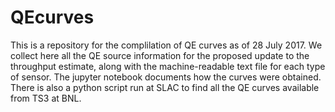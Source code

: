 # QEcurves
This is a repository for the complilation of QE curves as of 28 July 2017. We collect here all the QE source information for the proposed  update to the throughput estimate, along with the machine-readable text file for each type of sensor. The jupyter notebook documents how the curves were obtained. There is also a python script run at SLAC to find all the QE curves available from TS3 at BNL.
